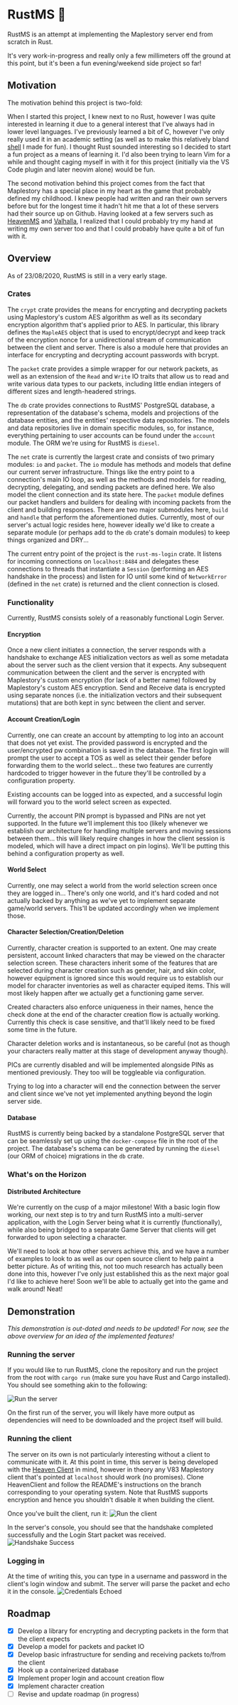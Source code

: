 # RustMS 🍁
RustMS is an attempt at implementing the Maplestory server end from scratch in Rust. 

It's very work-in-progress and really only a few millimeters off the ground at this point, but it's been a fun evening/weekend side project so far!  

## Motivation
The motivation behind this project is two-fold:

When I started this project, I knew next to no Rust, however I was quite interested in learning it due to a general interest that I've always had in lower level languages. I've previously learned a bit of C, however I've only really used it in an academic setting (as well as to make this relatively bland [shell](https://github.com/neeerp/myShell) I made for fun). I thought Rust sounded interesting so I decided to start a fun project as a means of learning it. I'd also been trying to learn Vim for a while and thought caging myself in with it for this project (initially via the VS Code plugin and later neovim alone) would be fun.

The second motivation behind this project comes from the fact that Maplestory has a special place in my heart as the game that probably defined my childhood. I knew people had written and ran their own servers before but for the longest time it hadn't hit me that a lot of these servers had their source up on Github. Having looked at a few servers such as [HeavenMS](https://github.com/ronancpl/HeavenMS) and [Valhalla](https://github.com/Hucaru/Valhalla), I realized that I could probably try my hand at writing my own server too and that I could probably have quite a bit of fun with it.

## Overview
As of 23/08/2020, RustMS is still in a very early stage.

### Crates
The `crypt` crate provides the means for encrypting and decrypting packets using
Maplestory's custom AES algorithm as well as its secondary encryption algorithm
that's applied prior to AES. In particular, this library defines the `MapleAES`
object that is used to encrypt/decrypt and keep track of the encryption nonce for
a unidirectional stream of communication between the client and server. There is
also a module here that provides an interface for encrypting and decrypting
account passwords with bcrypt.

The `packet` crate provides a simple wrapper for our network packets, as well as an 
extension of the `Read` and `Write` IO traits that allow us to read and write various
data types to our packets, including little endian integers of different sizes and
length-headered strings.

The `db` crate provides connections to RustMS' PostgreSQL database, a representation 
of the database's schema, models and projections of the database entities, and 
the entities' respective data repositories. The models and data repositories live in 
domain specific modules, so, for instance, everything pertaining to user accounts 
can be found under the `account` module. The ORM we're using for RustMS is `diesel`.

The `net` crate is currently the largest crate and consists of two primary modules:
`io` and `packet`. The `io` module has methods and models that define our current
server infrastructure. Things like the entry point to a connection's main IO loop, 
as well as the methods and models for reading, decrypting, delegating, and sending 
packets are defined here. We also model the client connection and its state here. 
The `packet` module defines our packet handlers and builders for dealing with incoming 
packets from the client and building responses. There are two major submodules here, 
`build` and `handle` that perform the aforementioned duties. Currently, most of our 
server's actual logic resides here, however ideally we'd like to create a separate 
module (or perhaps add to the `db` crate's domain modules) to keep things organized and
DRY...

The current entry point of the project is the `rust-ms-login` crate. It listens for 
incoming connections on `localhost:8484` and delegates these connections to threads 
that instantiate a `Session` (performing an AES handshake in the process) and listen for 
IO until some kind of `NetworkError` (defined in the `net` crate) is returned and the 
client connection is closed.

### Functionality
Currently, RustMS consists solely of a reasonably functional Login Server. 

#### Encryption
Once a new client initiates a connection, the server responds with a handshake to 
exchange AES initialization vectors as well as some metadata about the server such 
as the client version that it expects. Any subsequent communication between the 
client and the server is encrypted with Maplestory's custom encryption (for lack of 
a better name) followed by Maplestory's custom AES encryption. Send and Receive data 
is encrypted using separate nonces (i.e. the initialization vectors and their 
subsequent mutations) that are both kept in sync between the client and server.

#### Account Creation/Login
Currently, one can create an account by attempting to log into an account that 
does not yet exist. The provided password is encrypted and the user/encrypted pw
combination is saved in the database. The first login will prompt the user to 
accept a TOS as well as select their gender before forwarding them to the world 
select... these two features are currently hardcoded to trigger however in the 
future they'll be controlled by a configuration property.

Existing accounts can be logged into as expected, and a successful login will 
forward you to the world select screen as expected.

Currently, the account PIN prompt is bypassed and PINs are not yet supported. In 
the future we'll implement this too (likely whenever we establish our architecture 
for handling multiple servers and moving sessions between them... this will likely 
require changes in how the client session is modeled, which will have a direct impact 
on pin logins). We'll be putting this behind a configuration property as well.

#### World Select
Currently, one may select a world from the world selection screen once they are 
logged in... There's only one world, and it's hard coded and not actually backed 
by anything as we've yet to implement separate game/world servers. This'll be 
updated accordingly when we implement those.

#### Character Selection/Creation/Deletion
Currently, character creation is supported to an extent. One may create persistent,
account linked characters that may be viewed on the character selection screen. 
These characters inherit some of the features that are selected during character 
creation such as gender, hair, and skin color, however equipment is ignored since 
this would require us to establish our model for character inventories as well as
character equiped items. This will most likely happen after we actually get a 
functioning game server.

Created characters also enforce uniqueness in their names, hence the check done 
at the end of the character creation flow is actually working. Currently this check 
is case sensitive, and that'll likely need to be fixed some time in the future.

Character deletion works and is instantaneous, so be careful (not as though your 
characters really matter at this stage of development anyway though).

PICs are currently disabled and will be implemented alongside PINs as mentioned
previously. They too will be toggleable via configuration.

Trying to log into a character will end the connection between the server and client 
since we've not yet implemented anything beyond the login server side.


#### Database
RustMS is currently being backed by a standalone PostgreSQL server that can be seamlessly 
set up using the `docker-compose` file in the root of the project. The database's schema 
can be generated by running the `diesel` (our ORM of choice) migrations in the `db` crate.

### What's on the Horizon
#### Distributed Architecture
We're currently on the cusp of a major milestone! With a basic login flow working, 
our next step is to try and turn RustMS into a multi-server application, with the 
Login Server being what it is currently (functionally), while also being bridged to 
a separate Game Server that clients will get forwarded to upon selecting a character.

We'll need to look at how other servers achieve this, and we have a number of examples to 
look to as well as our open source client to help paint a better picture. As of writing this, 
not too much research has actually been done into this, however I've only just established this 
as the next major goal I'd like to achieve here! Soon we'll be able to actually get 
into the game and walk around! Neat!

## Demonstration
*This demonstration is out-dated and needs to be updated! For now, see the above 
overview for an idea of the implemented features!*

### Running the server
If you would like to run RustMS, clone the repository and run the project from the root with `cargo run` (make sure you have Rust and Cargo installed). You should see something akin to the following: 

![Run the server](img/run.png)

On the first run of the server, you will likely have more output as dependencies will need to be downloaded and the project itself will build.

### Running the client
The server on its own is not particularly interesting without a client to communicate with it. At this point in time, this server is being developed with the [Heaven Client](https://github.com/HeavenClient/HeavenClient) in mind, however in theory any V83 Maplestory client that's pointed at `localhost` should work (no promises). Clone HeavenClient and follow the README's instructions on the branch corresponding to your operating system. Note that RustMS supports encryption and hence you shouldn't disable it when building the client.

Once you've built the client, run it:
![Run the client](img/run_client.png)

In the server's console, you should see that the handshake completed successfully and the Login Start packet was received.
![Handshake Success](img/handshake_start.png)

### Logging in
At the time of writing this, you can type in a username and password in the client's login window and submit. The server will parse the packet and echo it in the console.
![Credentials Echoed](img/login.png)


## Roadmap
- [X] Develop a library for encrypting and decrypting packets in the form that the client expects
- [X] Develop a model for packets and packet IO
- [X] Develop basic infrastructure for sending and receiving packets to/from the client
- [X] Hook up a containerized database
- [X] Implement proper login and account creation flow
- [X] Implement character creation
- [ ] Revise and update roadmap (in progress)

